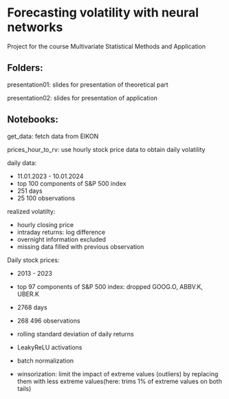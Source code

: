 # Forecasting volatility with neural networks

Project for the course Multivariate Statistical Methods and Application

## Folders:

presentation01: slides for presentation of theoretical part

presentation02: slides for presentation of application


## Notebooks:

get_data: fetch data from EIKON

prices_hour_to_rv: use hourly stock price data to obtain daily volatility



daily data:
- 11.01.2023 - 10.01.2024
- top 100 components of S&P 500 index
- 251 days
- 25 100 observations

realized volatilty:
- hourly closing price
- intraday returns: log difference
- overnight information excluded
- missing data filled with previous observation



Daily stock prices:
- 2013 - 2023
- top 97 components of S&P 500 index: dropped GOOG.O, ABBV.K, UBER.K
- 2768 days
- 268 496 observations
- rolling standard deviation of daily returns

- LeakyReLU activations
- batch normalization
- winsorization: limit the impact of extreme values (outliers) by replacing them with less     extreme values(here: trims 1% of extreme values on both tails)

